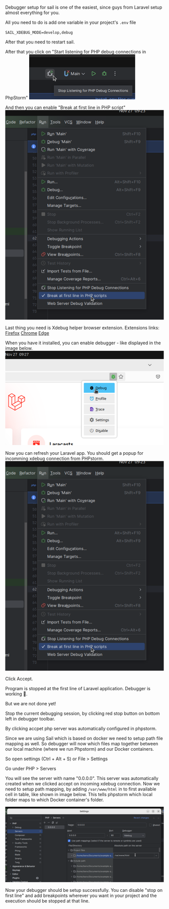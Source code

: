 Debugger setup for sail is one of the easiest, since guys from Laravel setup almost everything for you.

All you need to do is add one variable in your project's `.env` file

`SAIL_XDEBUG_MODE=develop,debug`

After that you need to restart sail.


After that you click on "Start listening for PHP debug connections in PhpStorm"
![Start listening fordebug connections](image.png)

And then you can enable "Break at first line in PHP script"
![Break at first line in PHP script](image-1.png)

Last thing you need is Xdebug helper browser extension.
Extensions links:
[Firefox](https://addons.mozilla.org/en-GB/firefox/addon/xdebug-helper-for-firefox/)
[Chrome](https://chromewebstore.google.com/detail/xdebug-helper/eadndfjplgieldjbigjakmdgkmoaaaoc)
[Edge](https://microsoftedge.microsoft.com/addons/detail/xdebug-helper/ggnngifabofaddiejjeagbaebkejomen)

When you have it installed, you can enable debugger - like displayed in the image below.
![Enable debugger](image-3.png)


Now you can refresh your Laravel app. You should get a popup for incomming xdebug connection from PHPstorm.
![PhpStorm popup for incoming xdebug connection](image-2.png)

Click Accept.

Program is stopped at the first line of Laravel application. Debugger is working 🚀.

But we are not done yet!

Stop the current debugging session, by clicking red stop button on bottom left in debugger toolbar.

By clicking accpet php server was automatically configured in phpstorm.

Since we are using Sail which is based on docker we need to setup path file mapping as well.
So debugger will now which files map together between our local machine (where we run Phpstorm) and our Docker containers.

So open settings (Ctrl + Alt + S) or File > Settings

Go under PHP > Servers

You will see the server with name "0.0.0.0". This server was automatically created when we clicked accept on incoming xdebug connection.
Now we need to setup path mapping, by adding `/var/www/html` in to first available cell in table, like shown in image below.
This tells phpstorm which local folder maps to which Docker container's folder.

![Setup path mapping in phpstorm server](image-4.png)


Now your debugger should be setup successfully. You can disable "stop on first line" and add breakpoints wherever you want in your project and the execution should be stopped at that line.